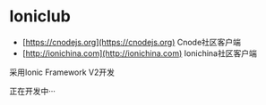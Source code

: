 # Ioniclub

- [https://cnodejs.org](https://cnodejs.org) Cnode社区客户端
- [http://ionichina.com](http://ionichina.com) Ionichina社区客户端

采用Ionic Framework V2开发

正在开发中···
